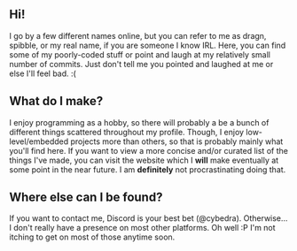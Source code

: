 ## Hi!

I go by a few different names online, but you can refer to me as dragn, spibble, or my real name, if you are someone I know IRL. Here, you can find some of my poorly-coded stuff or point and laugh at my relatively small number of commits. Just don't tell me you pointed and laughed at me or else I'll feel bad. :(

## What do I make?

I enjoy programming as a hobby, so there will probably a be a bunch of different things scattered throughout my profile. Though, I enjoy low-level/embedded projects more than others, so that is probably mainly what you'll find here. If you want to view a more concise and/or curated list of the things I've made, you can visit the website which I **will** make eventually at some point in the near future. I am **definitely** not procrastinating doing that.

## Where else can I be found?

If you want to contact me, Discord is your best bet (@cybedra). Otherwise... I don't really have a presence on most other platforms. Oh well :P I'm not itching to get on most of those anytime soon.
